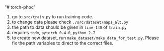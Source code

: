 "# torch-phoc" 
1. go to `src/train.py` to run training code.
2. to change data please check `./src/dataset/maps_alt.py`
3. the path to data should be given in `line 140` of `train.py`
4. requires `tqdm`, `pytorch 0.4.0`, `python 2.7`
5. to create new dataset, run `make_dataset/make_data_for_test.py`. Please fix the path variables to direct to the correct files.
